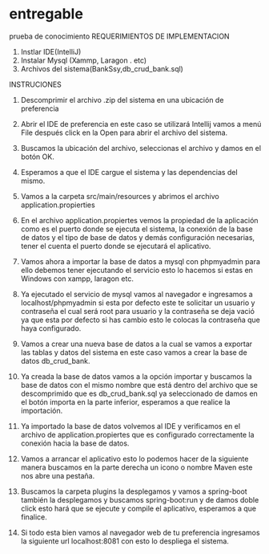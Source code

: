 # entregable
prueba de conocimiento
REQUERIMIENTOS DE IMPLEMENTACION

1.	Instlar IDE(IntelliJ)
2.	Instalar Mysql (Xammp, Laragon . etc)
3.	Archivos del sistema(BankSsy,db_crud_bank.sql)

INSTRUCIONES 
1.	Descomprimir el archivo .zip del sistema en una ubicación de preferencia

2.	Abrir el IDE de preferencia en este caso se utilizará Intellij vamos a menú File después click en la Open para abrir el archivo del sistema.

3.	Buscamos la ubicación del archivo, seleccionas el archivo y damos en el botón OK.

4.	Esperamos a que el IDE cargue el sistema y las dependencias del mismo.

5.	Vamos a la carpeta src/main/resources y abrimos el archivo application.propierties

6.	En el archivo application.propiertes vemos la propiedad de la aplicación como es el puerto donde se ejecuta el sistema, la conexión de la base de datos y el tipo de base de datos y demás configuración necesarias, tener el cuenta el puerto donde se ejecutará el aplicativo.

7.	Vamos ahora a importar la base de datos a mysql con phpmyadmin para ello debemos tener ejecutando el servicio esto lo hacemos si estas en Windows con xampp, laragon etc.

8.	Ya ejecutado el servicio de mysql vamos al navegador e ingresamos a localhost/phpmyadmin si esta por defecto este te solicitar un usuario y contraseña el cual será root para usuario y la contraseña se deja vació ya que esta por defecto si has cambio esto le colocas la contraseña que haya configurado.

9.	Vamos a crear una nueva base de datos a la cual se vamos a exportar las tablas y datos del sistema en este caso vamos a crear la base de datos db_crud_bank.

10.	Ya creada la base de datos vamos a la opción importar y buscamos la base de datos con el mismo nombre que está dentro del archivo que se descomprimido que es db_crud_bank.sql ya seleccionado de damos en el botón importa en la parte inferior, esperamos a que realice la importación.

11.	Ya importado la base de datos volvemos al IDE y verificamos en el archivo de application.propiertes que es configurado correctamente la conexión hacia la base de datos.

12.	Vamos a arrancar el aplicativo esto lo podemos hacer de la siguiente manera buscamos en la parte derecha un icono o nombre Maven este nos abre una pestaña.

13.	Buscamos la carpeta plugins la desplegamos y vamos a spring-boot también la desplegamos y buscamos spring-boot:run y de damos doble click esto hará que se ejecute y compile el aplicativo, esperamos a que finalice.

14.	Si todo esta bien vamos al navegador web de tu preferencia ingresamos la siguiente url localhost:8081 con esto lo despliega el sistema.

